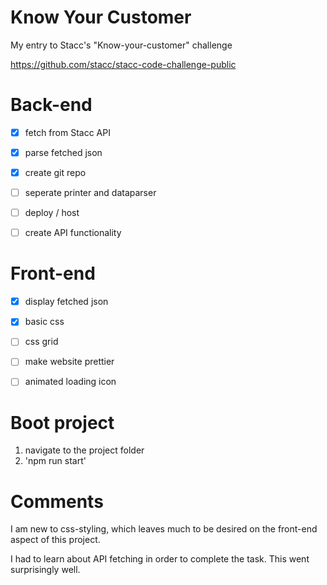 # Know Your Customer
My entry to Stacc's "Know-your-customer" challenge

https://github.com/stacc/stacc-code-challenge-public


# Back-end
- [X] fetch from Stacc API
- [X] parse fetched json
- [X] create git repo
- [ ] seperate printer and dataparser
- [ ] deploy / host
- [ ] create API functionality


# Front-end
- [X] display fetched json
- [X] basic css
- [ ] css grid
- [ ] make website prettier
- [ ] animated loading icon


# Boot project
1) navigate to the project folder
2) 'npm run start'


# Comments
I am new to css-styling, which leaves much to be desired on the front-end aspect of this project.

I had to learn about API fetching in order to complete the task. This went surprisingly well.


